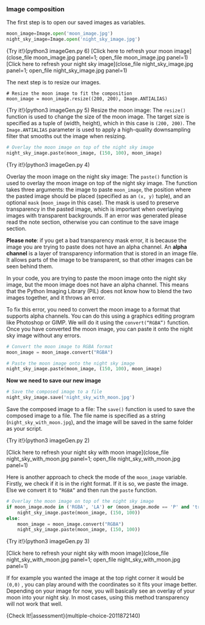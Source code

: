 ### Image composition 
The first step is to  open our saved images as variables. 
```python
moon_image=Image.open('moon_image.jpg')
night_sky_image=Image.open('night_sky_image.jpg')
```
{Try it!}(python3 imageGen.py 6)
[Click here to refresh your moon image](close_file moon_image.jpg panel=1; open_file moon_image.jpg panel=1)
[Click here to refresh your night sky image](close_file night_sky_image.jpg panel=1; open_file night_sky_image.jpg panel=1)

The next step is to resize our images. 
```
# Resize the moon image to fit the composition
moon_image = moon_image.resize((200, 200), Image.ANTIALIAS)
```
{Try it!}(python3 imageGen.py 5)
Resize the moon image: The `resize()` function is used to change the size of the moon image. The target size is specified as a tuple of (width, height), which in this case is `(200, 200)`. The `Image.ANTIALIAS` parameter is used to apply a high-quality downsampling filter that smooths out the image when resizing.

```python
# Overlay the moon image on top of the night sky image
night_sky_image.paste(moon_image, (150, 100), moon_image)
```
{Try it!}(python3 imageGen.py 4)

Overlay the moon image on the night sky image: The `paste()` function is used to overlay the moon image on top of the night sky image. The function takes three arguments: the image to paste `moon_image`, the position where the pasted image should be placed (specified as an `(x, y)` tuple), and an optional `mask` (`moon_image` in this case). The mask is used to preserve transparency in the pasted image, which is important when overlaying images with transparent backgrounds. If an error was generated please read the note section, otherwise you can continue to the save image section.


**Please note**: if you get a bad transparency mask error, it is because the image you are trying to paste does not have an alpha channel. An **alpha channel** is a layer of transparency information that is stored in an image file. It allows parts of the image to be transparent, so that other images can be seen behind them.

In your code, you are trying to paste the moon image onto the night sky image, but the moon image does not have an alpha channel. This means that the Python Imaging Library (PIL) does not know how to blend the two images together, and it throws an error.

To fix this error, you need to convert the moon image to a format that supports alpha channels. You can do this using a graphics editing program like Photoshop or GIMP. We will do it using the `convert(“RGBA”)` function. Once you have converted the moon image, you can paste it onto the night sky image without any errors.
```python
# Convert the moon image to RGBA format
moon_image = moon_image.convert("RGBA")

# Paste the moon image onto the night sky image
night_sky_image.paste(moon_image, (150, 100), moon_image)

```
**Now we need to save our new image**
```python
# Save the composed image to a file
night_sky_image.save('night_sky_with_moon.jpg')
```
Save the composed image to a file: The `save()` function is used to save the composed image to a file. The file name is specified as a string (`night_sky_with_moon.jpg`), and the image will be saved in the same folder as your script.

{Try it!}(python3 imageGen.py 2)

[Click here to refresh your night sky with moon image](close_file night_sky_with_moon.jpg panel=1; open_file night_sky_with_moon.jpg panel=1)

Here is another approach to check the mode of the `moon_image` variable. Firstly, we check if it is in the right format. If it is so, we paste the image. Else we convert it to ` “RGBA” ` and then run the `paste` function.
```python
# Overlay the moon image on top of the night sky image
if moon_image.mode in ('RGBA', 'LA') or (moon_image.mode == 'P' and 'transparency' in moon_image.info):
    night_sky_image.paste(moon_image, (150, 100))
else:
    moon_image = moon_image.convert("RGBA")
    night_sky_image.paste(moon_image, (150, 100))
```
{Try it!}(python3 imageGen.py 3)

[Click here to refresh your night sky with moon image](close_file night_sky_with_moon.jpg panel=1; open_file night_sky_with_moon.jpg panel=1)

If for example you wanted the image at the top right corner it would be `(0,0)` , you can play around with the coordinates so it fits your image better. 
Depending on your image for now, you will basically see an overlay of your moon into your night sky. In most cases, using this method transparency will not work that well. 

{Check It!|assessment}(multiple-choice-2011872140)


